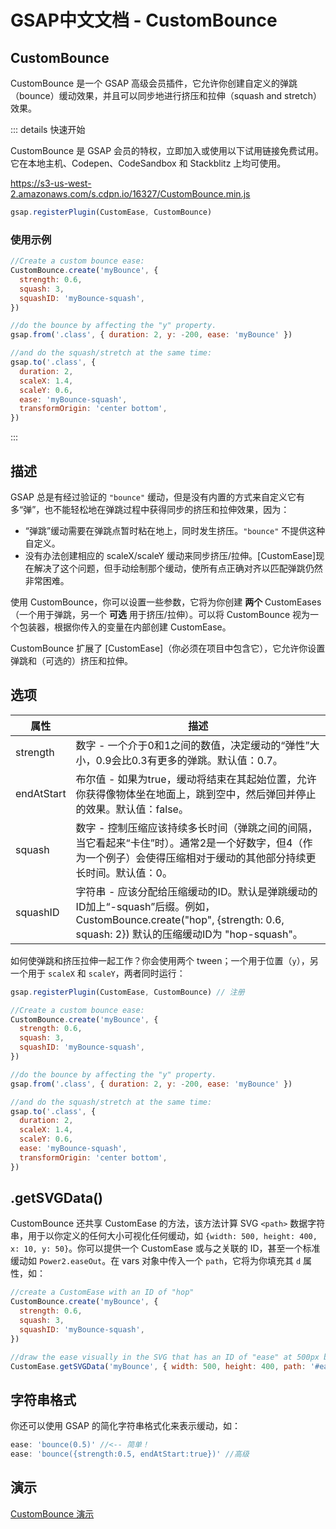 # GSAP中文文档 - CustomBounce

## CustomBounce

CustomBounce 是一个 GSAP 高级会员插件，它允许你创建自定义的弹跳（bounce）缓动效果，并且可以同步地进行挤压和拉伸（squash and stretch）效果。

::: details 快速开始

CustomBounce 是 GSAP 会员的特权，立即加入或使用以下试用链接免费试用。它在本地主机、Codepen、CodeSandbox 和 Stackblitz 上均可使用。

https://s3-us-west-2.amazonaws.com/s.cdpn.io/16327/CustomBounce.min.js

```javascript
gsap.registerPlugin(CustomEase, CustomBounce)
```

### 使用示例

```javascript
//Create a custom bounce ease:
CustomBounce.create('myBounce', {
  strength: 0.6,
  squash: 3,
  squashID: 'myBounce-squash',
})

//do the bounce by affecting the "y" property.
gsap.from('.class', { duration: 2, y: -200, ease: 'myBounce' })

//and do the squash/stretch at the same time:
gsap.to('.class', {
  duration: 2,
  scaleX: 1.4,
  scaleY: 0.6,
  ease: 'myBounce-squash',
  transformOrigin: 'center bottom',
})
```

:::

<MyIframe height="600" style="width: 100%;" scrolling="no" title="Video: CustomBounce from GreenSock" src="https://codepen.io/2235762265/embed/ogXvqYz?default-tab=result&theme-id=41164" frameborder="no" loading="lazy" allowtransparency="true" allowfullscreen="true">
</MyIframe>

## 描述

GSAP 总是有经过验证的 `"bounce"` 缓动，但是没有内置的方式来自定义它有多“弹”，也不能轻松地在弹跳过程中获得同步的挤压和拉伸效果，因为：

- “弹跳”缓动需要在弹跳点暂时粘在地上，同时发生挤压。`"bounce"` 不提供这种自定义。
- 没有办法创建相应的 scaleX/scaleY 缓动来同步挤压/拉伸。[CustomEase]现在解决了这个问题，但手动绘制那个缓动，使所有点正确对齐以匹配弹跳仍然非常困难。

使用 CustomBounce，你可以设置一些参数，它将为你创建 **两个** CustomEases（一个用于弹跳，另一个 **可选** 用于挤压/拉伸）。可以将 CustomBounce 视为一个包装器，根据你传入的变量在内部创建 CustomEase。

CustomBounce 扩展了 [CustomEase]（你必须在项目中包含它），它允许你设置弹跳和（可选的）挤压和拉伸。



## 选项

| 属性       | 描述                                                                                                                                                                 |
| ---------- | -------------------------------------------------------------------------------------------------------------------------------------------------------------------- |
| strength   | 数字 - 一个介于0和1之间的数值，决定缓动的“弹性”大小，0.9会比0.3有更多的弹跳。默认值：0.7。                                                                           |
| endAtStart | 布尔值 - 如果为true，缓动将结束在其起始位置，允许你获得像物体坐在地面上，跳到空中，然后弹回并停止的效果。默认值：false。                                             |
| squash     | 数字 - 控制压缩应该持续多长时间（弹跳之间的间隔，当它看起来“卡住”时）。通常2是一个好数字，但4（作为一个例子）会使得压缩相对于缓动的其他部分持续更长时间。默认值：0。 |
| squashID   | 字符串 - 应该分配给压缩缓动的ID。默认是弹跳缓动的ID加上“-squash”后缀。例如，CustomBounce.create("hop", {strength: 0.6, squash: 2}) 默认的压缩缓动ID为 "hop-squash"。 |

如何使弹跳和挤压拉伸一起工作？你会使用两个 tween；一个用于位置（`y`），另一个用于 `scaleX` 和 `scaleY`，两者同时运行：

```javascript
gsap.registerPlugin(CustomEase, CustomBounce) // 注册

//Create a custom bounce ease:
CustomBounce.create('myBounce', {
  strength: 0.6,
  squash: 3,
  squashID: 'myBounce-squash',
})

//do the bounce by affecting the "y" property.
gsap.from('.class', { duration: 2, y: -200, ease: 'myBounce' })

//and do the squash/stretch at the same time:
gsap.to('.class', {
  duration: 2,
  scaleX: 1.4,
  scaleY: 0.6,
  ease: 'myBounce-squash',
  transformOrigin: 'center bottom',
})
```

## .getSVGData()

CustomBounce 还共享 CustomEase 的方法，该方法计算 SVG `<path>` 数据字符串，用于以你定义的任何大小可视化任何缓动，如 `{width: 500, height: 400, x: 10, y: 50}`。你可以提供一个 CustomEase 或与之关联的 ID，甚至一个标准缓动如 `Power2.easeOut`。在 vars 对象中传入一个 `path`，它将为你填充其 `d` 属性，如：

```javascript
//create a CustomEase with an ID of "hop"
CustomBounce.create('myBounce', {
  strength: 0.6,
  squash: 3,
  squashID: 'myBounce-squash',
})

//draw the ease visually in the SVG that has an ID of "ease" at 500px by 400px:
CustomEase.getSVGData('myBounce', { width: 500, height: 400, path: '#ease' })
```

## 字符串格式

你还可以使用 GSAP 的简化字符串格式化来表示缓动，如：

```javascript
ease: 'bounce(0.5)' //<-- 简单！
ease: 'bounce({strength:0.5, endAtStart:true})' //高级
```

## 演示

[CustomBounce 演示](https://codepen.io/collection/DqaLzb)
